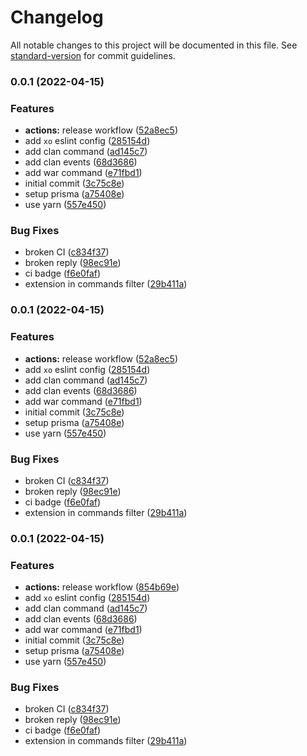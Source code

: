 # Changelog

All notable changes to this project will be documented in this file. See [standard-version](https://github.com/conventional-changelog/standard-version) for commit guidelines.

### 0.0.1 (2022-04-15)


### Features

* **actions:** release workflow ([52a8ec5](https://github.com/r-priyam/cocjs-smaple-bot/commit/52a8ec5568f9eb30c24c1020a0f4ef2908adb335))
* add `xo` eslint config ([285154d](https://github.com/r-priyam/cocjs-smaple-bot/commit/285154d6749a33c501e4485ad10555f61fae310f))
* add clan command ([ad145c7](https://github.com/r-priyam/cocjs-smaple-bot/commit/ad145c7acfab3401393b656f593b98568627fd0d))
* add clan events ([68d3686](https://github.com/r-priyam/cocjs-smaple-bot/commit/68d3686646c98c7f9f85500f6f80b1f92111c1a3))
* add war command ([e71fbd1](https://github.com/r-priyam/cocjs-smaple-bot/commit/e71fbd17a1a0121c1f0d590b6f7e595c8f06b603))
* initial commit ([3c75c8e](https://github.com/r-priyam/cocjs-smaple-bot/commit/3c75c8ea0966f8bd6ee735882b9924d2292009c7))
* setup prisma ([a75408e](https://github.com/r-priyam/cocjs-smaple-bot/commit/a75408e79572d821f6c1ab7bf3740e0be71f6227))
* use yarn ([557e450](https://github.com/r-priyam/cocjs-smaple-bot/commit/557e4504092d8d703ccbeb4cb11d744676b5197e))


### Bug Fixes

* broken CI ([c834f37](https://github.com/r-priyam/cocjs-smaple-bot/commit/c834f37c9f1aece13977459900edf9fbc190cc5a))
* broken reply ([98ec91e](https://github.com/r-priyam/cocjs-smaple-bot/commit/98ec91ea6a4befe39dcb0e0165ac2fb3e3edca76))
* ci badge ([f6e0faf](https://github.com/r-priyam/cocjs-smaple-bot/commit/f6e0faf90688ef03ff17c10616032b164be731d7))
* extension in commands filter ([29b411a](https://github.com/r-priyam/cocjs-smaple-bot/commit/29b411a3a3c0cfa63fac27a3d7813947c56552eb))

### 0.0.1 (2022-04-15)


### Features

* **actions:** release workflow ([52a8ec5](https://github.com/r-priyam/cocjs-smaple-bot/commit/52a8ec5568f9eb30c24c1020a0f4ef2908adb335))
* add `xo` eslint config ([285154d](https://github.com/r-priyam/cocjs-smaple-bot/commit/285154d6749a33c501e4485ad10555f61fae310f))
* add clan command ([ad145c7](https://github.com/r-priyam/cocjs-smaple-bot/commit/ad145c7acfab3401393b656f593b98568627fd0d))
* add clan events ([68d3686](https://github.com/r-priyam/cocjs-smaple-bot/commit/68d3686646c98c7f9f85500f6f80b1f92111c1a3))
* add war command ([e71fbd1](https://github.com/r-priyam/cocjs-smaple-bot/commit/e71fbd17a1a0121c1f0d590b6f7e595c8f06b603))
* initial commit ([3c75c8e](https://github.com/r-priyam/cocjs-smaple-bot/commit/3c75c8ea0966f8bd6ee735882b9924d2292009c7))
* setup prisma ([a75408e](https://github.com/r-priyam/cocjs-smaple-bot/commit/a75408e79572d821f6c1ab7bf3740e0be71f6227))
* use yarn ([557e450](https://github.com/r-priyam/cocjs-smaple-bot/commit/557e4504092d8d703ccbeb4cb11d744676b5197e))


### Bug Fixes

* broken CI ([c834f37](https://github.com/r-priyam/cocjs-smaple-bot/commit/c834f37c9f1aece13977459900edf9fbc190cc5a))
* broken reply ([98ec91e](https://github.com/r-priyam/cocjs-smaple-bot/commit/98ec91ea6a4befe39dcb0e0165ac2fb3e3edca76))
* ci badge ([f6e0faf](https://github.com/r-priyam/cocjs-smaple-bot/commit/f6e0faf90688ef03ff17c10616032b164be731d7))
* extension in commands filter ([29b411a](https://github.com/r-priyam/cocjs-smaple-bot/commit/29b411a3a3c0cfa63fac27a3d7813947c56552eb))

### 0.0.1 (2022-04-15)


### Features

* **actions:** release workflow ([854b69e](https://github.com/r-priyam/cocjs-smaple-bot/commit/854b69eeb0a97d3747a7745e31464c3abe608c7a))
* add `xo` eslint config ([285154d](https://github.com/r-priyam/cocjs-smaple-bot/commit/285154d6749a33c501e4485ad10555f61fae310f))
* add clan command ([ad145c7](https://github.com/r-priyam/cocjs-smaple-bot/commit/ad145c7acfab3401393b656f593b98568627fd0d))
* add clan events ([68d3686](https://github.com/r-priyam/cocjs-smaple-bot/commit/68d3686646c98c7f9f85500f6f80b1f92111c1a3))
* add war command ([e71fbd1](https://github.com/r-priyam/cocjs-smaple-bot/commit/e71fbd17a1a0121c1f0d590b6f7e595c8f06b603))
* initial commit ([3c75c8e](https://github.com/r-priyam/cocjs-smaple-bot/commit/3c75c8ea0966f8bd6ee735882b9924d2292009c7))
* setup prisma ([a75408e](https://github.com/r-priyam/cocjs-smaple-bot/commit/a75408e79572d821f6c1ab7bf3740e0be71f6227))
* use yarn ([557e450](https://github.com/r-priyam/cocjs-smaple-bot/commit/557e4504092d8d703ccbeb4cb11d744676b5197e))


### Bug Fixes

* broken CI ([c834f37](https://github.com/r-priyam/cocjs-smaple-bot/commit/c834f37c9f1aece13977459900edf9fbc190cc5a))
* broken reply ([98ec91e](https://github.com/r-priyam/cocjs-smaple-bot/commit/98ec91ea6a4befe39dcb0e0165ac2fb3e3edca76))
* ci badge ([f6e0faf](https://github.com/r-priyam/cocjs-smaple-bot/commit/f6e0faf90688ef03ff17c10616032b164be731d7))
* extension in commands filter ([29b411a](https://github.com/r-priyam/cocjs-smaple-bot/commit/29b411a3a3c0cfa63fac27a3d7813947c56552eb))
